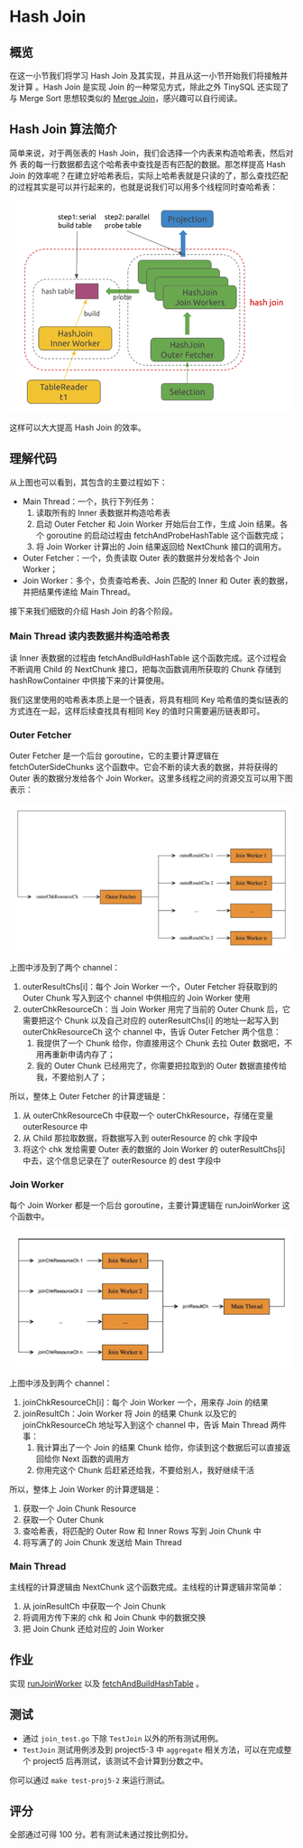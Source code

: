 # Hash Join

## 概览

在这一小节我们将学习 Hash Join 及其实现，并且从这一小节开始我们将接触并发计算
。Hash Join 是实现 Join 的一种常见方式，除此之外 TinySQL 还实现了与 Merge Sort 思想较类似的 [Merge Join](https://github.com/pingcap-incubator/tinysql/blob/df75611ce926442bd6074b0f32b1351ca4aad925/executor/merge_join.go#L24)，感兴趣可以自行阅读。

## Hash Join 算法简介

简单来说，对于两张表的 Hash Join，我们会选择一个内表来构造哈希表，然后对外 表的每一行数据都去这个哈希表中查找是否有匹配的数据。那怎样提高 Hash Join 的效率呢？在建立好哈希表后，实际上哈希表就是只读的了，那么查找匹配的过程其实是可以并行起来的，也就是说我们可以用多个线程同时查哈希表：

![Hash Join 1](imgs/proj5-part2-1.png)

这样可以大大提高 Hash Join 的效率。

## 理解代码

从上图也可以看到，其包含的主要过程如下：

- Main Thread：一个，执行下列任务：
	1. 读取所有的 Inner 表数据并构造哈希表
	2. 启动 Outer Fetcher 和 Join Worker 开始后台工作，生成 Join 结果。各个 goroutine 的启动过程由 fetchAndProbeHashTable 这个函数完成；
	3. 将 Join Worker 计算出的 Join 结果返回给 NextChunk 接口的调用方。
- Outer Fetcher：一个，负责读取 Outer 表的数据并分发给各个 Join Worker；
- Join Worker：多个，负责查哈希表、Join 匹配的 Inner 和 Outer 表的数据，并把结果传递给 Main Thread。

接下来我们细致的介绍 Hash Join 的各个阶段。

### Main Thread 读内表数据并构造哈希表

读 Inner 表数据的过程由 fetchAndBuildHashTable 这个函数完成。这个过程会不断调用 Child 的 NextChunk 接口，把每次函数调用所获取的 Chunk 存储到 hashRowContainer 中供接下来的计算使用。

我们这里使用的哈希表本质上是一个链表，将具有相同 Key 哈希值的类似链表的方式连在一起，这样后续查找具有相同 Key 的值时只需要遍历链表即可。

### Outer Fetcher

Outer Fetcher 是一个后台 goroutine，它的主要计算逻辑在 fetchOuterSideChunks 这个函数中。它会不断的读大表的数据，并将获得的 Outer 表的数据分发给各个 Join Worker。这里多线程之间的资源交互可以用下图表示：

![Hash Join 2](imgs/proj5-part2-2.jpg)

上图中涉及到了两个 channel：

1. outerResultChs[i]：每个 Join Worker 一个，Outer Fetcher 将获取到的 Outer Chunk 写入到这个 channel 中供相应的 Join Worker 使用
2. outerChkResourceCh：当 Join Worker 用完了当前的 Outer Chunk 后，它需要把这个 Chunk 以及自己对应的 outerResultChs[i] 的地址一起写入到 outerChkResourceCh 这个 channel 中，告诉 Outer Fetcher 两个信息：
	1. 我提供了一个 Chunk 给你，你直接用这个 Chunk 去拉 Outer 数据吧，不用再重新申请内存了；
	2. 我的 Outer Chunk 已经用完了，你需要把拉取到的 Outer 数据直接传给我，不要给别人了；

所以，整体上 Outer Fetcher 的计算逻辑是：

1. 从 outerChkResourceCh 中获取一个 outerChkResource，存储在变量 outerResource 中
2. 从 Child 那拉取数据，将数据写入到 outerResource 的 chk 字段中
3. 将这个 chk 发给需要 Outer 表的数据的 Join Worker 的 outerResultChs[i] 中去，这个信息记录在了 outerResource 的 dest 字段中

### Join Worker

每个 Join Worker 都是一个后台 goroutine，主要计算逻辑在 runJoinWorker 这个函数中。

![Hash Join 3](imgs/proj5-part2-3.jpg)

上图中涉及到两个 channel：

1. joinChkResourceCh[i]：每个 Join Worker 一个，用来存 Join 的结果
2. joinResultCh：Join Worker 将 Join 的结果 Chunk 以及它的 joinChkResourceCh 地址写入到这个 channel 中，告诉 Main Thread 两件事：
	1. 我计算出了一个 Join 的结果 Chunk 给你，你读到这个数据后可以直接返回给你 Next 函数的调用方
	2. 你用完这个 Chunk 后赶紧还给我，不要给别人，我好继续干活


所以，整体上 Join Worker 的计算逻辑是：

1. 获取一个 Join Chunk Resource
2. 获取一个 Outer Chunk
3. 查哈希表，将匹配的 Outer Row 和 Inner Rows 写到 Join Chunk 中
4. 将写满了的 Join Chunk 发送给 Main Thread

### Main Thread

主线程的计算逻辑由 NextChunk 这个函数完成。主线程的计算逻辑非常简单：

1. 从 joinResultCh 中获取一个 Join Chunk 
2. 将调用方传下来的 chk 和 Join Chunk 中的数据交换
3. 把 Join Chunk 还给对应的 Join Worker

## 作业

实现 [runJoinWorker](https://github.com/tidb-incubator/tinysql/blob/course/executor/join.go#L243) 以及 [fetchAndBuildHashTable](https://github.com/tidb-incubator/tinysql/blob/course/executor/join.go#L148) 。

## 测试

- 通过 `join_test.go` 下除 `TestJoin` 以外的所有测试用例。
- `TestJoin` 测试用例涉及到 project5-3 中 `aggregate` 相关方法，可以在完成整个 project5 后再测试，该测试不会计算到分数之中。

你可以通过 `make test-proj5-2` 来运行测试。

## 评分

全部通过可得 100 分。若有测试未通过按比例扣分。
